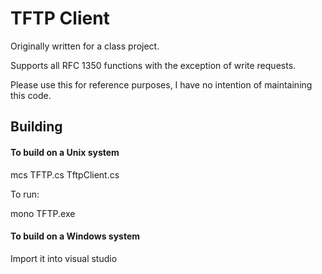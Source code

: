 # TFTP Client
Originally written for a class project.

Supports all RFC 1350 functions with the exception of write requests.

Please use this for reference purposes, I have no intention of maintaining this code.

## Building

#### To build on a Unix system

mcs TFTP.cs TftpClient.cs

To run:

mono TFTP.exe


#### To build on a Windows system
Import it into visual studio
